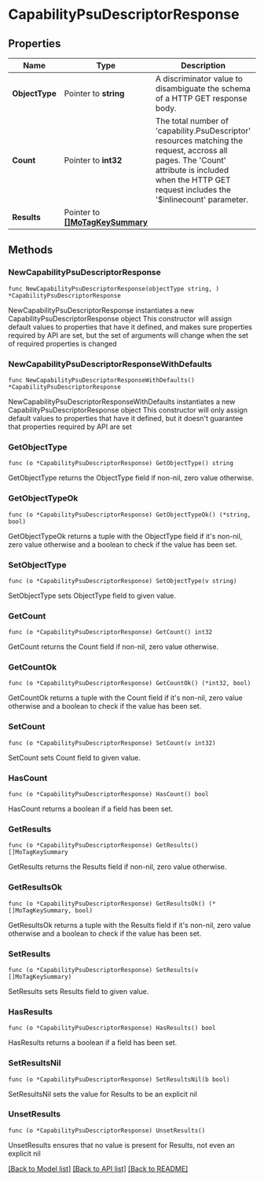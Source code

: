 # CapabilityPsuDescriptorResponse

## Properties

Name | Type | Description | Notes
------------ | ------------- | ------------- | -------------
**ObjectType** | Pointer to **string** | A discriminator value to disambiguate the schema of a HTTP GET response body. | 
**Count** | Pointer to **int32** | The total number of &#39;capability.PsuDescriptor&#39; resources matching the request, accross all pages. The &#39;Count&#39; attribute is included when the HTTP GET request includes the &#39;$inlinecount&#39; parameter. | [optional] 
**Results** | Pointer to [**[]MoTagKeySummary**](mo.TagKeySummary.md) |  | [optional] 

## Methods

### NewCapabilityPsuDescriptorResponse

`func NewCapabilityPsuDescriptorResponse(objectType string, ) *CapabilityPsuDescriptorResponse`

NewCapabilityPsuDescriptorResponse instantiates a new CapabilityPsuDescriptorResponse object
This constructor will assign default values to properties that have it defined,
and makes sure properties required by API are set, but the set of arguments
will change when the set of required properties is changed

### NewCapabilityPsuDescriptorResponseWithDefaults

`func NewCapabilityPsuDescriptorResponseWithDefaults() *CapabilityPsuDescriptorResponse`

NewCapabilityPsuDescriptorResponseWithDefaults instantiates a new CapabilityPsuDescriptorResponse object
This constructor will only assign default values to properties that have it defined,
but it doesn't guarantee that properties required by API are set

### GetObjectType

`func (o *CapabilityPsuDescriptorResponse) GetObjectType() string`

GetObjectType returns the ObjectType field if non-nil, zero value otherwise.

### GetObjectTypeOk

`func (o *CapabilityPsuDescriptorResponse) GetObjectTypeOk() (*string, bool)`

GetObjectTypeOk returns a tuple with the ObjectType field if it's non-nil, zero value otherwise
and a boolean to check if the value has been set.

### SetObjectType

`func (o *CapabilityPsuDescriptorResponse) SetObjectType(v string)`

SetObjectType sets ObjectType field to given value.


### GetCount

`func (o *CapabilityPsuDescriptorResponse) GetCount() int32`

GetCount returns the Count field if non-nil, zero value otherwise.

### GetCountOk

`func (o *CapabilityPsuDescriptorResponse) GetCountOk() (*int32, bool)`

GetCountOk returns a tuple with the Count field if it's non-nil, zero value otherwise
and a boolean to check if the value has been set.

### SetCount

`func (o *CapabilityPsuDescriptorResponse) SetCount(v int32)`

SetCount sets Count field to given value.

### HasCount

`func (o *CapabilityPsuDescriptorResponse) HasCount() bool`

HasCount returns a boolean if a field has been set.

### GetResults

`func (o *CapabilityPsuDescriptorResponse) GetResults() []MoTagKeySummary`

GetResults returns the Results field if non-nil, zero value otherwise.

### GetResultsOk

`func (o *CapabilityPsuDescriptorResponse) GetResultsOk() (*[]MoTagKeySummary, bool)`

GetResultsOk returns a tuple with the Results field if it's non-nil, zero value otherwise
and a boolean to check if the value has been set.

### SetResults

`func (o *CapabilityPsuDescriptorResponse) SetResults(v []MoTagKeySummary)`

SetResults sets Results field to given value.

### HasResults

`func (o *CapabilityPsuDescriptorResponse) HasResults() bool`

HasResults returns a boolean if a field has been set.

### SetResultsNil

`func (o *CapabilityPsuDescriptorResponse) SetResultsNil(b bool)`

 SetResultsNil sets the value for Results to be an explicit nil

### UnsetResults
`func (o *CapabilityPsuDescriptorResponse) UnsetResults()`

UnsetResults ensures that no value is present for Results, not even an explicit nil

[[Back to Model list]](../README.md#documentation-for-models) [[Back to API list]](../README.md#documentation-for-api-endpoints) [[Back to README]](../README.md)


